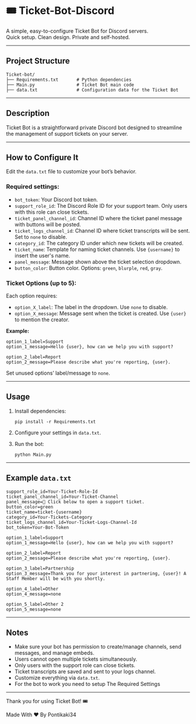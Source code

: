 # 🎟️ Ticket-Bot-Discord

A simple, easy-to-configure Ticket Bot for Discord servers.  
Quick setup. Clean design. Private and self-hosted.

---

## Project Structure

```
Ticket-bot/
├── Requirements.txt       # Python dependencies
├── Main.py                # Ticket Bot main code
├── data.txt               # Configuration data for the Ticket Bot
```

---

## Description

Ticket Bot is a straightforward private Discord bot designed to streamline the management of support tickets on your server.

---

## How to Configure It

Edit the `data.txt` file to customize your bot’s behavior.

### Required settings:

- `bot_token`: Your Discord bot token.
- `support_role_id`: The Discord Role ID for your support team. Only users with this role can close tickets.
- `ticket_panel_channel_id`: Channel ID where the ticket panel message with buttons will be posted.
- `ticket_logs_channel_id`: Channel ID where ticket transcripts will be sent. Set to `none` to disable.
- `category_id`: The category ID under which new tickets will be created.
- `ticket_name`: Template for naming ticket channels. Use `{username}` to insert the user's name.
- `panel_message`: Message shown above the ticket selection dropdown.
- `button_color`: Button color. Options: `green`, `blurple`, `red`, `gray`.

### Ticket Options (up to 5):

Each option requires:

- `option_X_label`: The label in the dropdown. Use `none` to disable.
- `option_X_message`: Message sent when the ticket is created. Use `{user}` to mention the creator.

**Example:**

```
option_1_label=Support
option_1_message=Hello {user}, how can we help you with support?

option_2_label=Report
option_2_message=Please describe what you're reporting, {user}.
```

Set unused options’ label/message to `none`.

---

## Usage

1. Install dependencies:

    ```
    pip install -r Requirements.txt
    ```

2. Configure your settings in `data.txt`.

3. Run the bot:

    ```
    python Main.py
    ```

---

## Example `data.txt`

```
support_role_id=Your-Ticket-Role-Id
ticket_panel_channel_id=Your-Ticket-Channel
panel_message=🎫 Click below to open a support ticket.
button_color=green
ticket_name=ticket-{username}
category_id=Your-Tickets-Category
ticket_logs_channel_id=Your-Ticket-Logs-Channel-Id
bot_token=Your-Bot-Token

option_1_label=Support
option_1_message=Hello {user}, how can we help you with support?

option_2_label=Report
option_2_message=Please describe what you're reporting, {user}.

option_3_label=Partnership
option_3_message=Thank you for your interest in partnering, {user}! A Staff Member will be with you shortly.

option_4_label=Other
option_4_message=none

option_5_label=Other 2
option_5_message=none
```

---

## Notes

- Make sure your bot has permission to create/manage channels, send messages, and manage embeds.
- Users cannot open multiple tickets simultaneously.
- Only users with the support role can close tickets.
- Ticket transcripts are saved and sent to your logs channel.
- Customize everything via `data.txt`.
- For the bot to work you need to setup The Required Settings

---


Thank you for using Ticket Bot! 🎟️

Made With ❤️ By Pontikaki34
